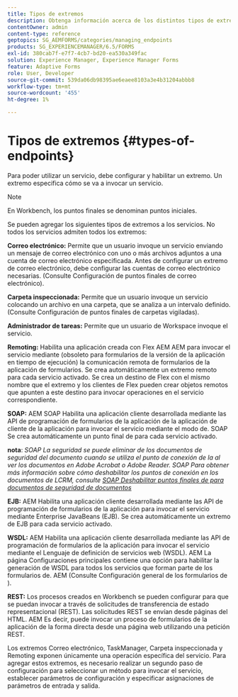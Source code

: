 ```yaml
---
title: Tipos de extremos
description: Obtenga información acerca de los distintos tipos de extremos. Se pueden agregar diferentes tipos de extremos a los servicios, como correo electrónico, carpeta inspeccionada y muchos más.
contentOwner: admin
content-type: reference
geptopics: SG_AEMFORMS/categories/managing_endpoints
products: SG_EXPERIENCEMANAGER/6.5/FORMS
exl-id: 380cab7f-e7f7-4cb7-bd20-ea530a349fac
solution: Experience Manager, Experience Manager Forms
feature: Adaptive Forms
role: User, Developer
source-git-commit: 539da06db98395ae6eaee8103a3e4b31204abbb8
workflow-type: tm+mt
source-wordcount: '455'
ht-degree: 1%

---
```


# Tipos de extremos {#types-of-endpoints}

Para poder utilizar un servicio, debe configurar y habilitar un extremo. Un extremo especifica cómo se va a invocar un servicio.

>[!NOTE]
>
>En Workbench, los puntos finales se denominan puntos iniciales.

Se pueden agregar los siguientes tipos de extremos a los servicios. No todos los servicios admiten todos los extremos:

**Correo electrónico:** Permite que un usuario invoque un servicio enviando un mensaje de correo electrónico con uno o más archivos adjuntos a una cuenta de correo electrónico especificada. Antes de configurar un extremo de correo electrónico, debe configurar las cuentas de correo electrónico necesarias. (Consulte Configuración de puntos finales de correo electrónico).

**Carpeta inspeccionada:** Permite que un usuario invoque un servicio colocando un archivo en una carpeta, que se analiza a un intervalo definido. (Consulte Configuración de puntos finales de carpetas vigiladas).

**Administrador de tareas:** Permite que un usuario de Workspace invoque el servicio.

**Remoting:** Habilita una aplicación creada con Flex AEM AEM para invocar el servicio mediante (obsoleto para formularios de la versión de la aplicación en tiempo de ejecución) la comunicación remota de formularios de la aplicación de formularios. Se crea automáticamente un extremo remoto para cada servicio activado. Se crea un destino de Flex con el mismo nombre que el extremo y los clientes de Flex pueden crear objetos remotos que apunten a este destino para invocar operaciones en el servicio correspondiente.

**SOAP:** AEM SOAP Habilita una aplicación cliente desarrollada mediante las API de programación de formularios de la aplicación de la aplicación de cliente de la aplicación para invocar el servicio mediante el modo de. SOAP Se crea automáticamente un punto final de para cada servicio activado.

**nota**: *SOAP La seguridad se puede eliminar de los documentos de seguridad del documento cuando se utiliza el punto de conexión de la al ver los documentos en Adobe Acrobat o Adobe Reader. SOAP Para obtener más información sobre cómo deshabilitar los puntos de conexión en los documentos de LCRM, consulte [SOAP Deshabilitar puntos finales de para documentos de seguridad de documentos](/help/forms/using/admin-help/configuring-client-server-options.md#disable-soap-endpoints-for-document-security-documents)*

**EJB:** AEM Habilita una aplicación cliente desarrollada mediante las API de programación de formularios de la aplicación para invocar el servicio mediante Enterprise JavaBeans (EJB). Se crea automáticamente un extremo de EJB para cada servicio activado.

**WSDL:** AEM Habilita una aplicación cliente desarrollada mediante las API de programación de formularios de la aplicación para invocar el servicio mediante el Lenguaje de definición de servicios web (WSDL). AEM La página Configuraciones principales contiene una opción para habilitar la generación de WSDL para todos los servicios que forman parte de los formularios de. AEM (Consulte Configuración general de los formularios de ).

**REST:** Los procesos creados en Workbench se pueden configurar para que se puedan invocar a través de solicitudes de transferencia de estado representacional (REST). Las solicitudes REST se envían desde páginas del HTML. AEM Es decir, puede invocar un proceso de formularios de la aplicación de la forma directa desde una página web utilizando una petición REST.

Los extremos Correo electrónico, TaskManager, Carpeta inspeccionada y Remoting exponen únicamente una operación específica del servicio. Para agregar estos extremos, es necesario realizar un segundo paso de configuración para seleccionar un método para invocar el servicio, establecer parámetros de configuración y especificar asignaciones de parámetros de entrada y salida.
